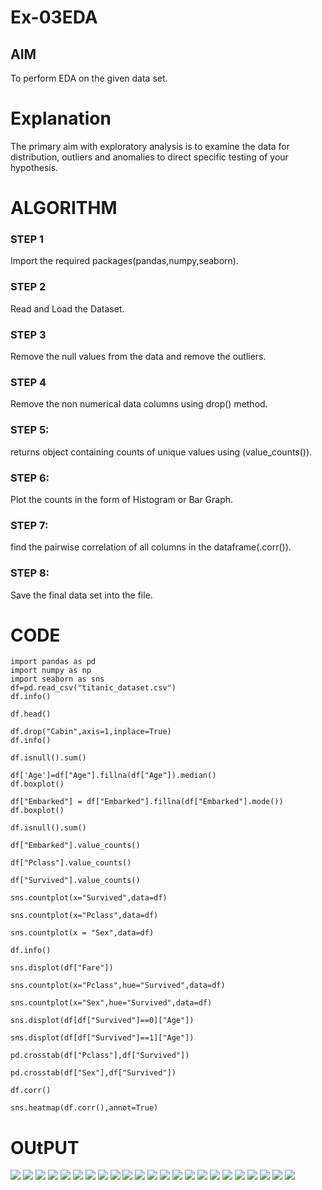# Ex-03EDA

## AIM
To perform EDA on the given data set. 

# Explanation
The primary aim with exploratory analysis is to examine the data for distribution, outliers and 
anomalies to direct specific testing of your hypothesis.
 

# ALGORITHM
### STEP 1
Import the required packages(pandas,numpy,seaborn).
### STEP 2
Read and Load the Dataset.
### STEP 3
Remove the null values from the data and remove the outliers.
### STEP 4
Remove the non numerical data columns using drop() method.
### STEP 5: 
returns object containing counts of unique values using (value_counts()). 
### STEP 6: 
Plot the counts in the form of Histogram or Bar Graph.
### STEP 7: 
find the pairwise correlation of all columns in the dataframe(.corr()).
### STEP 8: 
Save the final data set into the file.

# CODE
```
import pandas as pd
import numpy as np
import seaborn as sns
df=pd.read_csv("titanic_dataset.csv")
df.info()
```
```
df.head()
```
```
df.drop("Cabin",axis=1,inplace=True)
df.info()
```
```
df.isnull().sum()
```
```
df['Age']=df["Age"].fillna(df["Age"]).median()
df.boxplot()
```
```
df["Embarked"] = df["Embarked"].fillna(df["Embarked"].mode())
df.boxplot()
```
```
df.isnull().sum()
```
```
df["Embarked"].value_counts()
```
```
df["Pclass"].value_counts()
```
```
df["Survived"].value_counts()
```
```
sns.countplot(x="Survived",data=df)
```
```
sns.countplot(x="Pclass",data=df)
```
```
sns.countplot(x = "Sex",data=df)
```
```
df.info()
```
```
sns.displot(df["Fare"])
```
```
sns.countplot(x="Pclass",hue="Survived",data=df)
```
```
sns.countplot(x="Sex",hue="Survived",data=df)
```
```
sns.displot(df[df["Survived"]==0]["Age"])
```
```
sns.displot(df[df["Survived"]==1]["Age"])
```
```
pd.crosstab(df["Pclass"],df["Survived"])
```
```
pd.crosstab(df["Sex"],df["Survived"])
```
```
df.corr()
```
```
sns.heatmap(df.corr(),annot=True)
```
# OUtPUT
![](output1.png)
![](output2.png)
![](output3.png)
![](output4.png)
![](output5.png)
![](output6.png)
![](output7.png)
![](output8.png)
![](output9.png)
![](output10.png)
![](output11.png)
![](output12.png)
![](output13.png)
![](output14.png)
![](output15.png)
![](output16.png)
![](output17.png)
![](output18.png)
![](output19.png)
![](output20.png)
![](output21.png)
![](output22.png)
![](output23.png)


